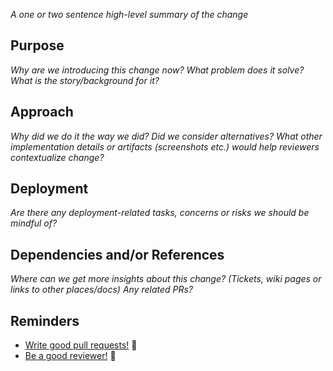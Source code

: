 _A one or two sentence high-level summary of the change_

## Purpose

_Why are we introducing this change now? What problem does it solve? What is the story/background for it?_

## Approach

_Why did we do it the way we did? Did we consider alternatives? What other implementation details or artifacts (screenshots etc.) would help reviewers contextualize change?_

## Deployment

_Are there any deployment-related tasks, concerns or risks we should be mindful of?_

## Dependencies and/or References

_Where can we get more insights about this change? (Tickets, wiki pages or links to other places/docs) Any related PRs?_

## Reminders

* [Write good pull requests!](https://seesparkbox.com/foundry/github_pull_requests_for_everyone) 👼
* [Be a good reviewer!](https://seesparkbox.com/foundry/stop_giving_depressing_code_reviews) 🧐
